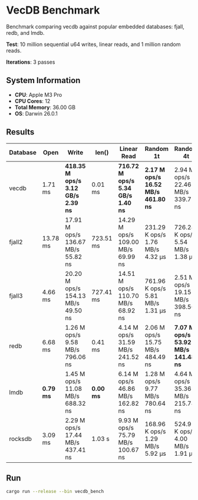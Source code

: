# VecDB Benchmark

Benchmark comparing vecdb against popular embedded databases: fjall, redb, and lmdb.

**Test**: 10 million sequential u64 writes, linear reads, and 1 million random reads.

**Iterations**: 3 passes

## System Information

- **CPU**: Apple M3 Pro
- **CPU Cores**: 12
- **Total Memory**: 36.00 GB
- **OS**: Darwin 26.0.1

## Results

| Database | Open | Write | len() | Linear Read | Random 1t | Random 4t | Random 8t | Random 12t | Random 16t | Disk Size |
|----------|------|-------|-------|-------------|-----------|-----------|-----------|------------|------------|-----------|
| vecdb | 1.71 ms | **418.35 M ops/s<br>3.12 GB/s<br>2.39 ns** | 0.01 ms | **716.72 M ops/s<br>5.34 GB/s<br>1.40 ns** | **2.17 M ops/s<br>16.52 MB/s<br>461.80 ns** | 2.94 M ops/s<br>22.46 MB/s<br>339.71 ns | 1.50 M ops/s<br>11.48 MB/s<br>664.64 ns | 1.34 M ops/s<br>10.24 MB/s<br>744.77 ns | 1.33 M ops/s<br>10.11 MB/s<br>754.44 ns | 128.00 MB |
| fjall2 | 13.78 ms | 17.91 M ops/s<br>136.67 MB/s<br>55.82 ns | 723.51 ms | 14.29 M ops/s<br>109.00 MB/s<br>69.99 ns | 231.29 K ops/s<br>1.76 MB/s<br>4.32 µs | 726.24 K ops/s<br>5.54 MB/s<br>1.38 µs | 593.48 K ops/s<br>4.53 MB/s<br>1.68 µs | 457.33 K ops/s<br>3.49 MB/s<br>2.19 µs | 361.13 K ops/s<br>2.76 MB/s<br>2.77 µs | **91.55 MB** |
| fjall3 | 4.66 ms | 20.20 M ops/s<br>154.13 MB/s<br>49.50 ns | 727.41 ms | 14.51 M ops/s<br>110.70 MB/s<br>68.92 ns | 761.96 K ops/s<br>5.81 MB/s<br>1.31 µs | 2.51 M ops/s<br>19.15 MB/s<br>398.50 ns | 3.34 M ops/s<br>25.48 MB/s<br>299.48 ns | 3.84 M ops/s<br>29.26 MB/s<br>260.73 ns | 3.83 M ops/s<br>29.23 MB/s<br>261.00 ns | 153.26 MB |
| redb | 6.68 ms | 1.26 M ops/s<br>9.58 MB/s<br>796.06 ns | 0.41 ms | 4.14 M ops/s<br>31.59 MB/s<br>241.52 ns | 2.06 M ops/s<br>15.75 MB/s<br>484.49 ns | **7.07 M ops/s<br>53.92 MB/s<br>141.48 ns** | **8.33 M ops/s<br>63.59 MB/s<br>119.98 ns** | 8.28 M ops/s<br>63.18 MB/s<br>120.76 ns | 8.15 M ops/s<br>62.20 MB/s<br>122.67 ns | 514.00 MB |
| lmdb | **0.79 ms** | 1.45 M ops/s<br>11.08 MB/s<br>688.32 ns | **0.00 ms** | 6.14 M ops/s<br>46.86 MB/s<br>162.82 ns | 1.28 M ops/s<br>9.77 MB/s<br>780.64 ns | 4.64 M ops/s<br>35.36 MB/s<br>215.74 ns | 7.57 M ops/s<br>57.78 MB/s<br>132.03 ns | **10.26 M ops/s<br>78.26 MB/s<br>97.49 ns** | **9.78 M ops/s<br>74.63 MB/s<br>102.23 ns** | 367.13 MB |
| rocksdb | 3.09 ms | 2.29 M ops/s<br>17.44 MB/s<br>437.41 ns | 1.03 s | 9.93 M ops/s<br>75.79 MB/s<br>100.67 ns | 168.96 K ops/s<br>1.29 MB/s<br>5.92 µs | 524.92 K ops/s<br>4.00 MB/s<br>1.91 µs | 659.03 K ops/s<br>5.03 MB/s<br>1.52 µs | 635.71 K ops/s<br>4.85 MB/s<br>1.57 µs | 657.65 K ops/s<br>5.02 MB/s<br>1.52 µs | 243.80 MB |

## Run

```bash
cargo run --release --bin vecdb_bench
```
